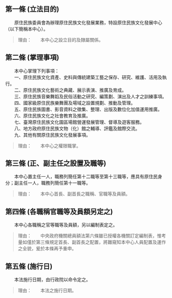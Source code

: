 第一條 (立法目的)
-----------------
　　原住民族委員會為辦理原住民族文化發展業務，特設原住民族文化發展中心（以下簡稱本中心）。  
> 理由：　　本中心之設立目的及隸屬關係。



第二條 (掌理事項)
-----------------
　　本中心掌理下列事項：  
　　一、原住民族文化資產、史料與傳統建築工藝之保存、研究、維護、活用及執行。  
　　二、原住民族文化藝術之典藏、展示表演、推廣及育成。  
　　三、原住民族音樂舞蹈及民俗活動之研究、編策劃、演出及人才之訓練事項。  
　　四、國家級原住民族樂舞團及場域之設置規劃、推動及管理。  
　　五、原住民族圖書、影音資料之徵集、整理、出版及數位化加值運用推廣。  
　　六、原住民族文化之社會教育及推廣。  
　　七、臺灣原住民族文化園區場館營運發展管理、督導及遊客服務。  
　　八、地方政府原住民族文物（化）館之輔導、評鑑及館際交流。  
　　九、其他有關原住民族文化發展事項。  
> 理由：　　本中心之權限職掌。



第三條 (正、副主任之設置及職等)
-------------------------------
　　本中心置主任一人，職務列簡任第十二職等至第十三職等，應具有原住民身分；副主任一人，職務列簡任第十一職等。  
> 理由：　　本中心首長、副首長之職稱、官職等及員額。



第四條 (各職稱官職等及員額另定之)
---------------------------------
　　本中心各職稱之官等職等及員額，另以編制表定之。  
> 理由：　　中央政府機關總員額法第六條雖已授權各機關訂定編制表，惟考量如僅於第三條規定首長、副首長之配置，將難窺知本中心人員配置及運作之全貌，爰於本條再予重申。



第五條 (施行日)
---------------
　　本法施行日期，由行政院以命令定之。  
> 理由：　　本法之施行日期。